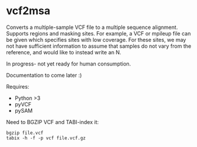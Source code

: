 # vcf2msa

Converts a multiple-sample VCF file to a multiple sequence alignment. Supports regions and masking sites. For example, a VCF or mpileup file can be given which specifies sites with low coverage. For these sites, we may not have sufficient information to assume that samples do not vary from the reference, and would like to instead write an N. 

In progress- not yet ready for human consumption. 

Documentation to come later :)

Requires:
- Python >3
- pyVCF
- pySAM

Need to BGZIP VCF and TABI-index it:
```
bgzip file.vcf
tabix -h -f -p vcf file.vcf.gz
```

